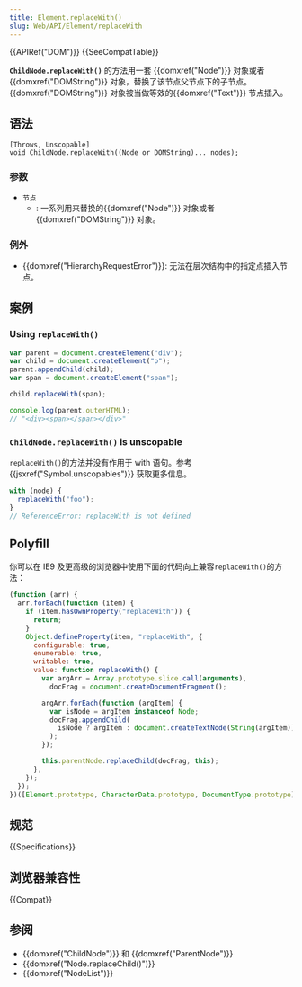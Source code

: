 ```yaml
---
title: Element.replaceWith()
slug: Web/API/Element/replaceWith
---
```


{{APIRef("DOM")}} {{SeeCompatTable}}

**`ChildNode.replaceWith()`** 的方法用一套 {{domxref("Node")}} 对象或者 {{domxref("DOMString")}} 对象，替换了该节点父节点下的子节点。{{domxref("DOMString")}} 对象被当做等效的{{domxref("Text")}} 节点插入。

## 语法

```plain
[Throws, Unscopable]
void ChildNode.replaceWith((Node or DOMString)... nodes);
```

### 参数

- `节点`
  - : 一系列用来替换的{{domxref("Node")}} 对象或者 {{domxref("DOMString")}} 对象。

### 例外

- {{domxref("HierarchyRequestError")}}: 无法在层次结构中的指定点插入节点。

## 案例

### Using `replaceWith()`

```js
var parent = document.createElement("div");
var child = document.createElement("p");
parent.appendChild(child);
var span = document.createElement("span");

child.replaceWith(span);

console.log(parent.outerHTML);
// "<div><span></span></div>"
```

### `ChildNode.replaceWith()` is unscopable

`replaceWith()`的方法并没有作用于 with 语句。参考 {{jsxref("Symbol.unscopables")}} 获取更多信息。

```js
with (node) {
  replaceWith("foo");
}
// ReferenceError: replaceWith is not defined
```

## Polyfill

你可以在 IE9 及更高级的浏览器中使用下面的代码向上兼容`replaceWith()`的方法：

```js
(function (arr) {
  arr.forEach(function (item) {
    if (item.hasOwnProperty("replaceWith")) {
      return;
    }
    Object.defineProperty(item, "replaceWith", {
      configurable: true,
      enumerable: true,
      writable: true,
      value: function replaceWith() {
        var argArr = Array.prototype.slice.call(arguments),
          docFrag = document.createDocumentFragment();

        argArr.forEach(function (argItem) {
          var isNode = argItem instanceof Node;
          docFrag.appendChild(
            isNode ? argItem : document.createTextNode(String(argItem)),
          );
        });

        this.parentNode.replaceChild(docFrag, this);
      },
    });
  });
})([Element.prototype, CharacterData.prototype, DocumentType.prototype]);
```

## 规范

{{Specifications}}

## 浏览器兼容性

{{Compat}}

## 参阅

- {{domxref("ChildNode")}} 和 {{domxref("ParentNode")}}
- {{domxref("Node.replaceChild()")}}
- {{domxref("NodeList")}}
